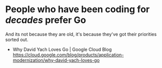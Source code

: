 # People who have been coding for *decades* prefer Go

And its not because they are old, it's because they've got their priorities sorted out.

* Why David Yach Loves Go \| Google Cloud Blog  
  <https://cloud.google.com/blog/products/application-modernization/why-david-yach-loves-go>
